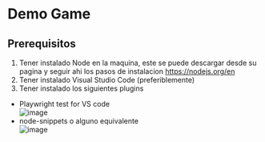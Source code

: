# Demo Game

## Prerequisitos
1. Tener instalado Node en la maquina, este se puede descargar desde su pagina y seguir ahi los pasos de instalacion https://nodejs.org/en
2. Tener instalado Visual Studio Code (preferiblemente)
3. Tener instalado los siguientes plugins <br>
  - Playwright test for VS code <br>
  ![image](https://github.com/chrisedg10/demoGame/assets/76143358/bf173e74-4df9-400c-90ab-46addfaf1304)
  - node-snippets o alguno equivalente <br>
  ![image](https://github.com/chrisedg10/demoGame/assets/76143358/48121f51-b29f-4143-8d71-01066d860e40)
